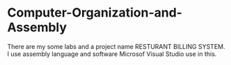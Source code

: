 # Computer-Organization-and-Assembly
There are my some labs and a project name RESTURANT BILLING SYSTEM. I use assembly language and software Microsof Visual Studio use in this.

